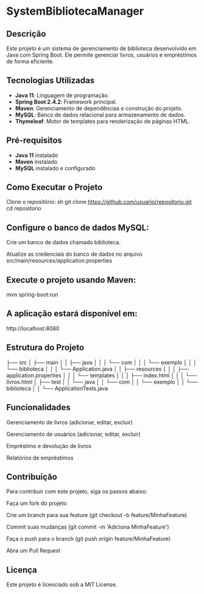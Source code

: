 # SystemBibliotecaManager

## Descrição
Este projeto é um sistema de gerenciamento de biblioteca desenvolvido em Java com Spring Boot. Ele permite gerenciar livros, usuários e empréstimos de forma eficiente.

## Tecnologias Utilizadas
- **Java 11**: Linguagem de programação.
- **Spring Boot 2.4.2**: Framework principal.
- **Maven**: Gerenciamento de dependências e construção do projeto.
- **MySQL**: Banco de dados relacional para armazenamento de dados.
- **Thymeleaf**: Motor de templates para renderização de páginas HTML.

## Pré-requisitos
- **Java 11** instalado
- **Maven** instalado
- **MySQL** instalado e configurado

## Como Executar o Projeto
Clone o repositório:
   sh
   git clone https://github.com/usuario/repositorio.git
   cd repositorio

## Configure o banco de dados MySQL:

Crie um banco de dados chamado biblioteca.

Atualize as credenciais do banco de dados no arquivo src/main/resources/application.properties

## Execute o projeto usando Maven:
mvn spring-boot:run

## A aplicação estará disponível em:
http://localhost:8080

## Estrutura do Projeto

├── src
│   ├── main
│   │   ├── java
│   │   │   └── com
│   │   │       └── exemplo
│   │   │           └── biblioteca
│   │   │               └── Application.java
│   │   ├── resources
│   │   │   ├── application.properties
│   │   │   └── templates
│   │   │       ├── index.html
│   │   │       └── livros.html
│   ├── test
│   │   └── java
│   │       └── com
│   │           └── exemplo
│   │               └── biblioteca
│   │                   └── ApplicationTests.java

## Funcionalidades
Gerenciamento de livros (adicionar, editar, excluir)

Gerenciamento de usuários (adicionar, editar, excluir)

Empréstimo e devolução de livros

Relatórios de empréstimos

## Contribuição
Para contribuir com este projeto, siga os passos abaixo:

Faça um fork do projeto

Crie um branch para sua feature (git checkout -b feature/MinhaFeature)

Commit suas mudanças (git commit -m 'Adiciona MinhaFeature')

Faça o push para o branch (git push origin feature/MinhaFeature)

Abra um Pull Request

## Licença
Este projeto é licenciado sob a MIT License.
